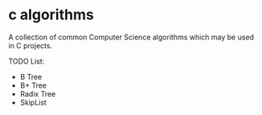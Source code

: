 c algorithms
============

A collection of common Computer Science algorithms which may be used in C projects.  

TODO List:  
* B Tree  
* B+ Tree  
* Radix Tree
* SkipList

